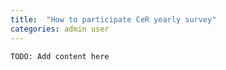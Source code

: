 ```yaml
---
title:  "How to participate CeR yearly survey"
categories: admin user
---
```


```
TODO: Add content here
```